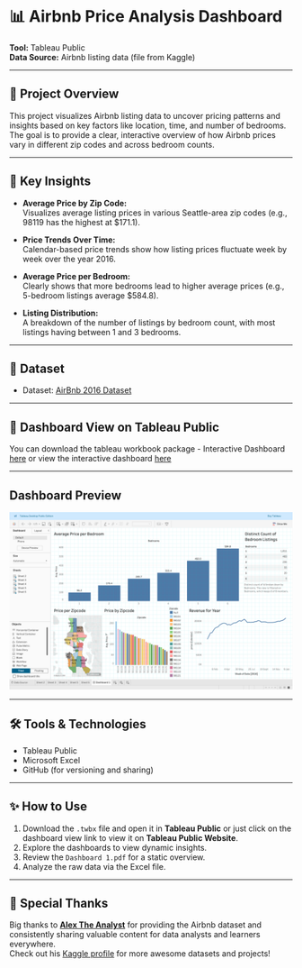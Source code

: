 # 📊 Airbnb Price Analysis Dashboard  
**Tool:** Tableau Public  
**Data Source:** Airbnb listing data (file from Kaggle)

---

## 📁 Project Overview

This project visualizes Airbnb listing data to uncover pricing patterns and insights based on key factors like location, time, and number of bedrooms. The goal is to provide a clear, interactive overview of how Airbnb prices vary in different zip codes and across bedroom counts.

---

## 📌 Key Insights

- **Average Price by Zip Code:**  
  Visualizes average listing prices in various Seattle-area zip codes (e.g., 98119 has the highest at $171.1).
  
- **Price Trends Over Time:**  
  Calendar-based price trends show how listing prices fluctuate week by week over the year 2016.
  
- **Average Price per Bedroom:**  
  Clearly shows that more bedrooms lead to higher average prices (e.g., 5-bedroom listings average $584.8).
  
- **Listing Distribution:**  
  A breakdown of the number of listings by bedroom count, with most listings having between 1 and 3 bedrooms.

---

## 🧩 Dataset

- Dataset: <a href="https://www.kaggle.com/datasets/alexanderfreberg/airbnb-listings-2016-dataset">AirBnb 2016 Dataset</a>


---

## 🔗 Dashboard View on Tableau Public

You can download the tableau workbook package - Interactive Dashboard <a href="https://github.com/AsuquoAA/Air_BnB_Analysis_Dashboard-Tableau-/blob/main/Tableau%20Dashboard%20(Air%20Bnb).twbx">here</a> or view the interactive dashboard <a href="https://public.tableau.com/app/profile/anthony.asuquo/viz/FirstTableauDashboardAirBnb/Dashboard1">here</a> 

---

## Dashboard Preview

![Dashboard Preview](https://github.com/AsuquoAA/Air_BnB_Analysis_Dashboard-Tableau-/blob/main/Screenshot%202025-04-06%20at%2023.13.05.png)

---

## 🛠️ Tools & Technologies

- Tableau Public  
- Microsoft Excel  
- GitHub (for versioning and sharing)

---

## ✨ How to Use

1. Download the `.twbx` file and open it in **Tableau Public** or just click on the dashboard view link to view it on **Tableau Public Website**.
2. Explore the dashboards to view dynamic insights.
3. Review the `Dashboard 1.pdf` for a static overview.
4. Analyze the raw data via the Excel file.

---

## 🙏 Special Thanks

Big thanks to **[Alex The Analyst](https://www.youtube.com/c/AlexTheAnalyst)** for providing the Airbnb dataset and consistently sharing valuable content for data analysts and learners everywhere.  
Check out his [Kaggle profile](https://www.kaggle.com/alexanderfreberg) for more awesome datasets and projects!
